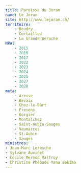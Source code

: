 ```yaml
---
title: Paroisse du Joran
name: Le Joran
site: http://www.lejoran.ch/
territoire:
    - Boudry
    - Cortaillod
    - La Grande Béroche
NPA:
    - 2015
    - 2016
    - 2017
    - 2022
    - 2023
    - 2024
    - 2025
    - 2027
    - 2028
meta:
    - Areuse
    - Bevaix
    - Chez-le-Bart
    - Fresens
    - Gorgier
    - Montalchez
    - Saint-Aubin-Sauges
    - Vaumarcus
    - St-Aubin
    - Sauges
ministres: 
- Jean-Marc Leresche
- Sylvane Auvinet
- Cécile Mermod Malfroy
- Christine Phébade Yana Bekima
---
```

